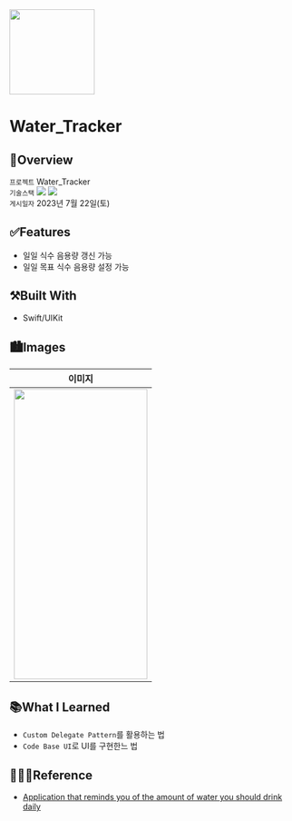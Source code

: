 <img src="https://user-images.githubusercontent.com/21079970/224588704-8340a864-0560-4f13-8586-eac4937dcfe5.png" align="center" width="150" height="150">

# Water_Tracker
## 🍎Overview
`프로젝트` Water_Tracker <br>
`기술스택` <img src="https://img.shields.io/badge/Swift-F05138?style=flat-square&logo=Swift&logoColor=white"/> <img src="https://img.shields.io/badge/Xcode-147EFB?style=flat-square&logo=Xcode&logoColor=white"/> <br>
`게시일자` 2023년 7월 22일(토) <br>

## ✅Features

* 일일 식수 음용량 갱신 가능
* 일일 목표 식수 음용량 설정 가능


## ⚒️Built With

* Swift/UIKit

## 🏙️Images

| 이미지 |
| :--: |
| <img src="https://github.com/rlarjsdn3/watertracker-uikit-toy-project/assets/21079970/f075eca8-69d9-4c3e-b2db-618a983e49d3" align="center" width="235" height="511"> |

## 📚What I Learned

* `Custom Delegate Pattern`를 활용하는 법
* `Code Base UI`로 UI를 구현한느 법
 
## 👩🏻‍💻Reference

* [Application that reminds you of the amount of water you should drink daily](https://iosexample.com/application-that-reminds-you-of-the-amount-of-water-you-should-drink-daily/)
